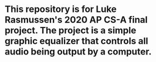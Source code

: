 # This repository is for Luke Rasmussen's 2020 AP CS-A final project. The project is a simple graphic equalizer that controls all audio being output by a computer. 
